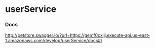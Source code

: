 # userService

### Docs

http://petstore.swagger.io/?url=https://gemf0cxijj.execute-api.us-east-1.amazonaws.com/develop/userService/docs#/
